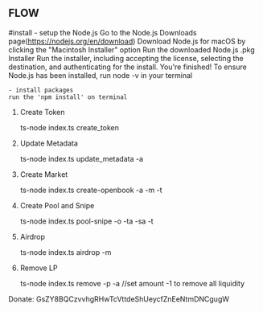 ## FLOW

#install
	- setup the Node.js
	Go to the Node.js Downloads page(https://nodejs.org/en/download)
	Download Node.js for macOS by clicking the "Macintosh Installer" option
	Run the downloaded Node.js .pkg Installer
	Run the installer, including accepting the license, selecting the destination, and authenticating for the install.
	You're finished! To ensure Node.js has been installed, run node -v in your terminal 
	
	- install packages
	run the 'npm install' on terminal


1. Create Token

	ts-node index.ts create_token

2. Update Metadata

	ts-node index.ts update_metadata -a <tokenaddress>

3. Create Market
    
	ts-node index.ts create-openbook -a <tokenaddress> -m <minimum order size> -t <minimum price tick>

4. Create Pool and Snipe

    ts-node index.ts pool-snipe -o <openbook> -ta <tokenamount> -sa <solamount> -t <time>

5. Airdrop

	ts-node index.ts airdrop -m <tokenaddress>

6. Remove LP

	ts-node index.ts remove -p <pooladdress> -a <amount>  //set amount -1 to remove all liquidity

Donate: GsZY8BQCzvvhgRHwTcVttdeShUeycfZnEeNtmDNCgugW

